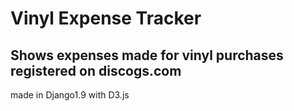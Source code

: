 # Vinyl Expense Tracker
## Shows expenses made for vinyl purchases registered on discogs.com
made in Django1.9 with D3.js
